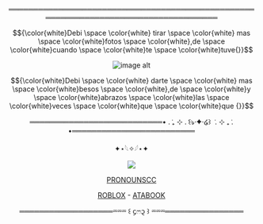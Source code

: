 

<div align="center">


═════════════════════════════════════════════════════════════════════════════════════

$${\color{white}Debi \space \color{white} tirar \space \color{white} mas  \space \color{white}fotos  \space \color{white},de  \space \color{white}cuando  \space \color{white}te \space \color{white}tuve{}}$$


![image alt](https://media.discordapp.net/attachments/1028737434252488756/1432209024186847252/IMG_7708-removebg-preview.png?ex=69003818&is=68fee698&hm=740d4f3a17f378c0c7d39893e365ec8e363ca9fcbb9b78f131ab794837991e6a&=&format=webp&quality=lossless&width=550&height=550)
<div align="center">

$${\color{white}Debi  \space \color{white} darte  \space \color{white} mas  \space \color{white}besos   \space \color{white},de  \space \color{white}y   \space \color{white}abrazos  \space \color{white}las \space \color{white}veces   \space \color{white}que \space \color{white}que {}}$$

═══════════════════════════• . ݁₊ ⊹ . ݁꒰ঌ·✦·໒꒱ ݁ . ⊹ ₊ ݁. •═════════════════════════

<div align="center">

✦⋆𓆩✧𓆪⋆✦

![](https://komarev.com/ghpvc/?username=dummyinbed&label=MYTHS&color=ff69b4&style=flat)

[PRONOUNSCC](https://pronouns.cc/@AngelWithoutwings)

<div align="center">


<div align="center">

[ROBLOX](https://www.roblox.com/users/1022725107/profile) - [ATABOOK](https://dummysblood.atabook.org/)
<div align="center">
<div align="center">
  
═══════════════════⏔⏔⏔ ꒰ ᧔ෆ᧓ ꒱ ⏔⏔⏔════════════════
